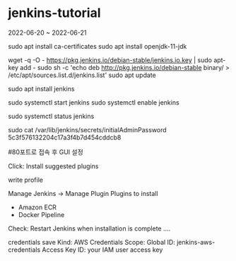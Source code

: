 # jenkins-tutorial
2022-06-20 ~ 2022-06-21

sudo apt install ca-certificates
sudo apt install openjdk-11-jdk

wget -q -O - https://pkg.jenkins.io/debian-stable/jenkins.io.key | sudo apt-key add -
sudo sh -c 'echo deb http://pkg.jenkins.io/debian-stable binary/ > /etc/apt/sources.list.d/jenkins.list'
sudo apt update

sudo apt install jenkins

sudo systemctl start jenkins
sudo systemctl enable jenkins

sudo systemctl status jenkins

sudo cat /var/lib/jenkins/secrets/initialAdminPassword
5c3f576132204c17a3f4b7d454cddcb8

#80포트로 접속 후 GUI 설정

Click: Install suggested plugins

write profile

Manage Jenkins -> Manage Plugin
Plugins to install
 - Amazon ECR
 - Docker Pipeline

Check: Restart Jenkins when installation is complete ....

credentials save
Kind: AWS Credentials 
Scope: Global
ID: jenkins-aws-credentials
Access Key ID: your IAM user access key



